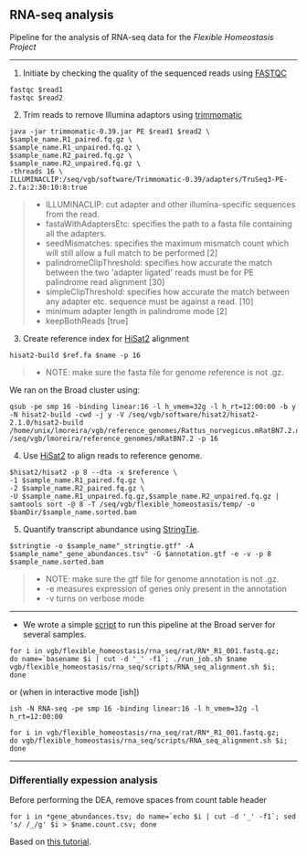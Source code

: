 ## RNA-seq analysis

Pipeline for the analysis of RNA-seq data for the *Flexible Homeostasis Project*

***

1. Initiate by checking the quality of the sequenced reads using [FASTQC](https://www.bioinformatics.babraham.ac.uk/projects/fastqc/)

```
fastqc $read1
fastqc $read2
```

2) Trim reads to remove Illumina adaptors using [trimmomatic](http://www.usadellab.org/cms/?page=trimmomatic)

```
java -jar trimmomatic-0.39.jar PE $read1 $read2 \
$sample_name.R1_paired.fq.gz \
$sample_name.R1_unpaired.fq.gz \
$sample_name.R2_paired.fq.gz \
$sample_name.R2_unpaired.fq.gz \
-threads 16 \
ILLUMINACLIP:/seq/vgb/software/Trimmomatic-0.39/adapters/TruSeq3-PE-2.fa:2:30:10:8:true
```
> * ILLUMINACLIP: cut adapter and other illumina-specific sequences from the read.
> * fastaWithAdaptersEtc: specifies the path to a fasta file containing all the adapters.
> * seedMismatches: specifies the maximum mismatch count which will still allow a full match to be performed [2]
> * palindromeClipThreshold: specifies how accurate the match between the two 'adapter ligated' reads must be for PE palindrome read alignment [30]
> * simpleClipThreshold: specifies how accurate the match between any adapter etc. sequence must be against a read. [10]
> * minimum adapter length in palindrome mode [2]
> * keepBothReads [true]

3) Create reference index for [HiSat2](http://daehwankimlab.github.io/hisat2/) alignment

```
hisat2-build $ref.fa $name -p 16
```

> * NOTE: make sure the fasta file for genome reference is not .gz.

We ran on the Broad cluster using:

```
qsub -pe smp 16 -binding linear:16 -l h_vmem=32g -l h_rt=12:00:00 -b y -N hisat2-build -cwd -j y -V /seq/vgb/software/hisat2/hisat2-2.1.0/hisat2-build /home/unix/lmoreira/vgb/reference_genomes/Rattus_norvegicus.mRatBN7.2.dna_sm.toplevel.fa /seq/vgb/lmoreira/reference_genomes/mRatBN7.2 -p 16
```

4) Use [HiSat2](http://daehwankimlab.github.io/hisat2/) to align reads to reference genome. 

```
$hisat2/hisat2 -p 8 --dta -x $reference \
-1 $sample_name.R1_paired.fq.gz \
-2 $sample_name.R2_paired.fq.gz \
-U $sample_name.R1_unpaired.fq.gz,$sample_name.R2_unpaired.fq.gz | samtools sort -@ 8 -T /seq/vgb/flexible_homeostasis/temp/ -o $bamDir/$sample_name.sorted.bam
```

5) Quantify transcript abundance using [StringTie](https://ccb.jhu.edu/software/stringtie/index.shtml).

```
$stringtie -o $sample_name"_stringtie.gtf" -A $sample_name"_gene_abundances.tsv" -G $annotation.gtf -e -v -p 8 $sample_name.sorted.bam
```
> * NOTE: make sure the gtf file for genome annotation is not .gz.
> * -e measures expression of genes only present in the annotation
> * -v turns on verbose mode

***

* We wrote a simple [script](https://github.com/lucasrocmoreira/Flexible-homeostasis/blob/main/RNA_seq_alignment.sh) to run this pipeline at the Broad server for several samples.

```
for i in vgb/flexible_homeostasis/rna_seq/rat/RN*_R1_001.fastq.gz; 
do name=`basename $i | cut -d '_' -f1`; ./run_job.sh $name vgb/flexible_homeostasis/rna_seq/scripts/RNA_seq_alignment.sh $i; 
done
```
or (when in interactive mode [ish])
```
ish -N RNA-seq -pe smp 16 -binding linear:16 -l h_vmem=32g -l h_rt=12:00:00

for i in vgb/flexible_homeostasis/rna_seq/rat/RN*_R1_001.fastq.gz; 
do vgb/flexible_homeostasis/rna_seq/scripts/RNA_seq_alignment.sh $i; 
done
```

***

### Differentially expession analysis

Before performing the DEA, remove spaces from count table header
```
for i in *gene_abundances.tsv; do name=`echo $i | cut -d '_' -f1`; sed 's/ /_/g' $i > $name.count.csv; done
```

Based on [this tutorial](https://www.bioconductor.org/packages/devel/workflows/vignettes/RNAseq123/inst/doc/limmaWorkflow.html).
